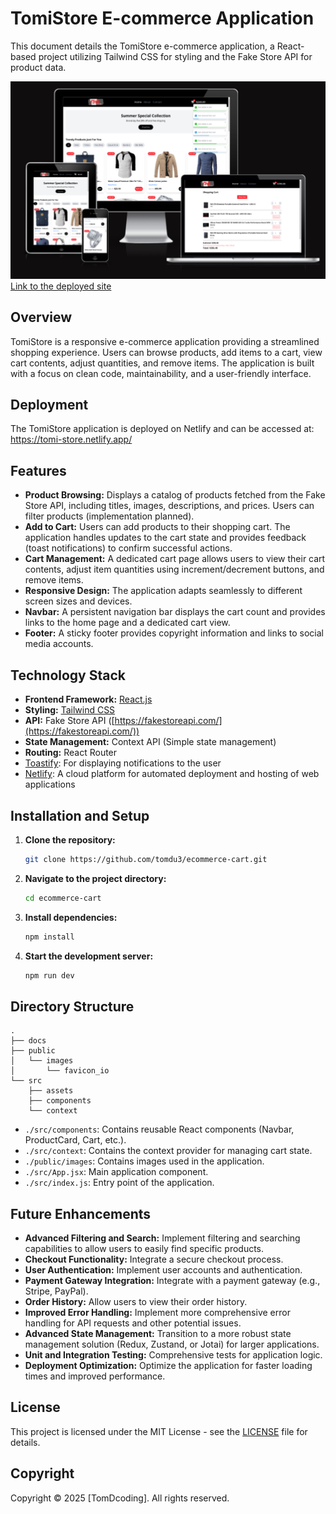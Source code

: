 # TomiStore E-commerce Application

This document details the TomiStore e-commerce application, a React-based project utilizing Tailwind CSS for styling and the Fake Store API for product data.

![TomiStore Screenshot](./docs/amiresponsive.png)
[Link to the deployed site](https://tomi-store.netlify.app/)

## Overview

TomiStore is a responsive e-commerce application providing a streamlined shopping experience.  Users can browse products, add items to a cart, view cart contents, adjust quantities, and remove items.  The application is built with a focus on clean code, maintainability, and a user-friendly interface.

## Deployment

The TomiStore application is deployed on Netlify and can be accessed at:
https://tomi-store.netlify.app/


## Features

*   **Product Browsing:**  Displays a catalog of products fetched from the Fake Store API, including titles, images, descriptions, and prices.  Users can filter products (implementation planned).
*   **Add to Cart:**  Users can add products to their shopping cart.  The application handles updates to the cart state and provides feedback (toast notifications) to confirm successful actions.
*   **Cart Management:** A dedicated cart page allows users to view their cart contents, adjust item quantities using increment/decrement buttons, and remove items.
*   **Responsive Design:** The application adapts seamlessly to different screen sizes and devices.
*   **Navbar:** A persistent navigation bar displays the cart count and provides links to the home page and a dedicated cart view.
*   **Footer:** A sticky footer provides copyright information and links to social media accounts.

## Technology Stack


*   **Frontend Framework:** [React.js](https://reactjs.org/)
*   **Styling:** [Tailwind CSS](https://tailwindcss.com/)
*   **API:** Fake Store API ([https://fakestoreapi.com/](https://fakestoreapi.com/))
*   **State Management:** Context API (Simple state management)
*   **Routing:** React Router
*   [Toastify](https://fkhadra.github.io/react-toastify/introduction): For displaying notifications to the user
*   [Netlify](https://www.netlify.com/): A cloud platform for automated deployment and hosting of web applications

## Installation and Setup

1.  **Clone the repository:**

    ```bash
    git clone https://github.com/tomdu3/ecommerce-cart.git
    ```

2.  **Navigate to the project directory:**

    ```bash
    cd ecommerce-cart
    ```

3.  **Install dependencies:**

    ```bash
    npm install
    ```

4.  **Start the development server:**

    ```bash
    npm run dev
    ```

## Directory Structure
```
.
├── docs
├── public
│   └── images
│       └── favicon_io
└── src
    ├── assets
    ├── components
    └── context
```
*   `./src/components`: Contains reusable React components (Navbar, ProductCard, Cart, etc.).
*   `./src/context`: Contains the context provider for managing cart state.
*   `./public/images`: Contains images used in the application.
*   `./src/App.jsx`: Main application component.
*   `./src/index.js`: Entry point of the application.


## Future Enhancements

*   **Advanced Filtering and Search:** Implement filtering and searching capabilities to allow users to easily find specific products.
*   **Checkout Functionality:**  Integrate a secure checkout process.
*   **User Authentication:** Implement user accounts and authentication.
*   **Payment Gateway Integration:** Integrate with a payment gateway (e.g., Stripe, PayPal).
*   **Order History:** Allow users to view their order history.
*   **Improved Error Handling:**  Implement more comprehensive error handling for API requests and other potential issues.
*   **Advanced State Management:** Transition to a more robust state management solution (Redux, Zustand, or Jotai) for larger applications.
*   **Unit and Integration Testing:** Comprehensive tests for application logic.
*   **Deployment Optimization:** Optimize the application for faster loading times and improved performance.


## License

This project is licensed under the MIT License - see the [LICENSE](./LICENSE) file for details.

## Copyright

Copyright © 2025 [TomDcoding]. All rights reserved.

 